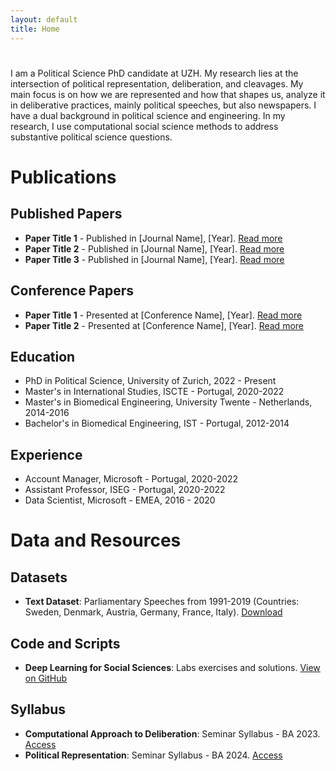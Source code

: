 ```yaml
---
layout: default
title: Home
---
```


#  
I am a Political Science PhD candidate at UZH. My research lies at the intersection of political representation, deliberation, and cleavages. My main focus is on how we are represented and how that shapes us, analyze it in deliberative practices, mainly political speeches, but also newspapers. I have a dual background in political science and engineering. In my research, I use computational social science methods to address substantive political science questions. 


# Publications

## Published Papers

- **Paper Title 1** - Published in [Journal Name], [Year]. [Read more](#)
- **Paper Title 2** - Published in [Journal Name], [Year]. [Read more](#)
- **Paper Title 3** - Published in [Journal Name], [Year]. [Read more](#)

## Conference Papers

- **Paper Title 1** - Presented at [Conference Name], [Year]. [Read more](#)
- **Paper Title 2** - Presented at [Conference Name], [Year]. [Read more](#)

## Education

- PhD in Political Science, University of Zurich, 2022 - Present
- Master's in International Studies, ISCTE - Portugal, 2020-2022
- Master's in Biomedical Engineering, University Twente - Netherlands, 2014-2016
- Bachelor's in Biomedical Engineering,  IST - Portugal, 2012-2014

## Experience

- Account Manager, Microsoft - Portugal, 2020-2022
- Assistant Professor, ISEG - Portugal, 2020-2022
- Data Scientist, Microsoft - EMEA, 2016 - 2020

# Data and Resources

## Datasets

- **Text Dataset**: Parliamentary Speeches from 1991-2019 (Countries: Sweden, Denmark, Austria, Germany, France, Italy). [Download](#)


## Code and Scripts

- **Deep Learning for Social Sciences**: Labs exercises and solutions. [View on GitHub](#)

## Syllabus 

- **Computational Approach to Deliberation**: Seminar Syllabus - BA 2023. [Access](#)
- **Political Representation**: Seminar Syllabus - BA 2024. [Access](#)


